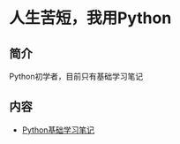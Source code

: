 
# 人生苦短，我用Python

## 简介

Python初学者，目前只有基础学习笔记

## 内容

- [Python基础学习笔记](https://bond-huang.github.io/huang/06-Python/01-Python%E5%9F%BA%E7%A1%80%E5%AD%A6%E4%B9%A0%E7%AC%94%E8%AE%B0/) 


